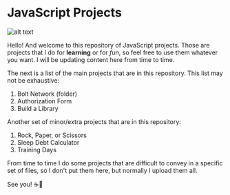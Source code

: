 # JavaScript Projects

![alt text](https://imgs.search.brave.com/VKY5mJKufQ_ASD7am2D9WYnG1fh7ziLxHKZL-XH2fPo/rs:fit:1200:1080:1/g:ce/aHR0cHM6Ly93YWxs/cGFwZXJhY2Nlc3Mu/Y29tL2Z1bGwvMTU1/NTE3Mi5qcGc "JS Mug image")

Hello! And welcome to this repository of JavaScript projects. Those are projects that I do for **learning** or for *fun*, so feel free to use them whatever you want. I will be updating content here from time to time.

The next is a list of the main projects that are in this repository. This list may not be exhaustive:

1. Bolt Network (folder)
2. Authorization Form
3. Build a Library

Another set of minor/extra projects that are in this repository:

1. Rock, Paper, or Scissors
2. Sleep Debt Calculator
3. Training Days

From time to time I do some projects that are difficult to convey in a specific set of files, so I don't put them here, but normally I upload them all.

See you! ☕🎨
